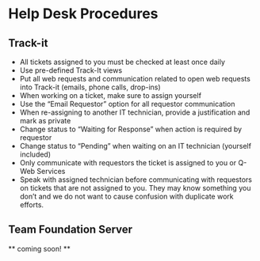 # Help Desk Procedures

## Track-it
- All tickets assigned to you must be checked at least once daily
- Use pre-defined Track-It views
- Put all web requests and communication related to open web requests into Track-it (emails, phone calls, drop-ins)
- When working on a ticket, make sure to assign yourself
- Use the “Email Requestor” option for all requestor communication
- When re-assigning to another IT technician, provide a justification and mark as private
- Change status to “Waiting for Response” when action is required by requestor
- Change status to “Pending” when waiting on an IT technician (yourself included)
- Only communicate with requestors  the ticket is assigned to you or Q-Web Services
- Speak with assigned technician before communicating with requestors on tickets that are not assigned to you. They may know something you don’t and we do not want to cause confusion with duplicate work efforts.

## Team Foundation Server

** coming soon! **
